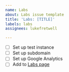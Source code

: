 ```yaml
---
name: Labs
about: Labs issue template
title: 'Labs: [TITLE]'
labels: labs
assignees: lukefretwell

---
```


- [ ] Set up test instance
- [ ] Set up subdomain
- [ ] Set up Google Analytics
- [ ] Add to [Labs page](https://govfresh.com/labs/)
